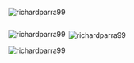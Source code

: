 <p align="left"> <img src="https://komarev.com/ghpvc/?username=richardparra99&label=Profile%20views&color=0e75b6&style=flat" alt="richardparra99" /> </p>
<p align="left"> <a href="https://twitter.com/" target="blank"><img src="https://img.shields.io/twitter/follow/?logo=twitter&style=for-the-badge" alt="" /></a> </p>
<p align="left"> </p>
<p><img align="left" src="https://github-readme-stats.vercel.app/api/top-langs?username=richardparra99&show_icons=true&locale=en&layout=compact" alt="richardparra99" /></p>
<p>&nbsp;<img align="center" src="https://github-readme-stats.vercel.app/api?username=richardparra99&show_icons=true&locale=en" alt="richardparra99" /></p>
<p><img align="center" src="https://github-readme-streak-stats.herokuapp.com/?user=richardparra99&" alt="richardparra99" /></p> 
